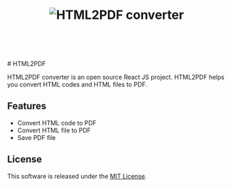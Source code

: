 <h1 align="center">
  <br/>
  <img src="https://user-images.githubusercontent.com/8302633/49687383-36fa6800-fb17-11e8-83b5-35632c36ae15.png" alt="HTML2PDF converter">
  <br/>
  <br/>
  <br/>
</h1>
# HTML2PDF

HTML2PDF converter is an open source React JS project. HTML2PDF helps you convert HTML codes and HTML files to PDF.

## Features
* Convert HTML code to PDF
* Convert HTML file to PDF
* Save PDF file

## License
This software is released under the
[MIT License](http://alihesari.mit-license.org/).



